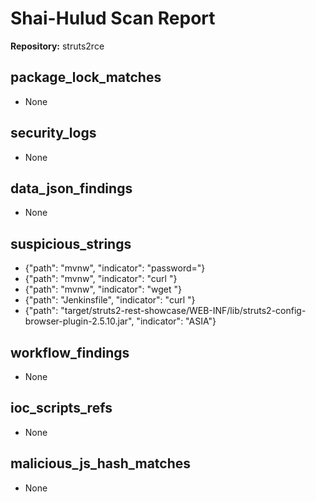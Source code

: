 # Shai-Hulud Scan Report

**Repository:** struts2rce

## package_lock_matches

- None

## security_logs

- None

## data_json_findings

- None

## suspicious_strings

- {"path": "mvnw", "indicator": "password="}
- {"path": "mvnw", "indicator": "curl "}
- {"path": "mvnw", "indicator": "wget "}
- {"path": "Jenkinsfile", "indicator": "curl "}
- {"path": "target/struts2-rest-showcase/WEB-INF/lib/struts2-config-browser-plugin-2.5.10.jar", "indicator": "ASIA"}

## workflow_findings

- None

## ioc_scripts_refs

- None

## malicious_js_hash_matches

- None

